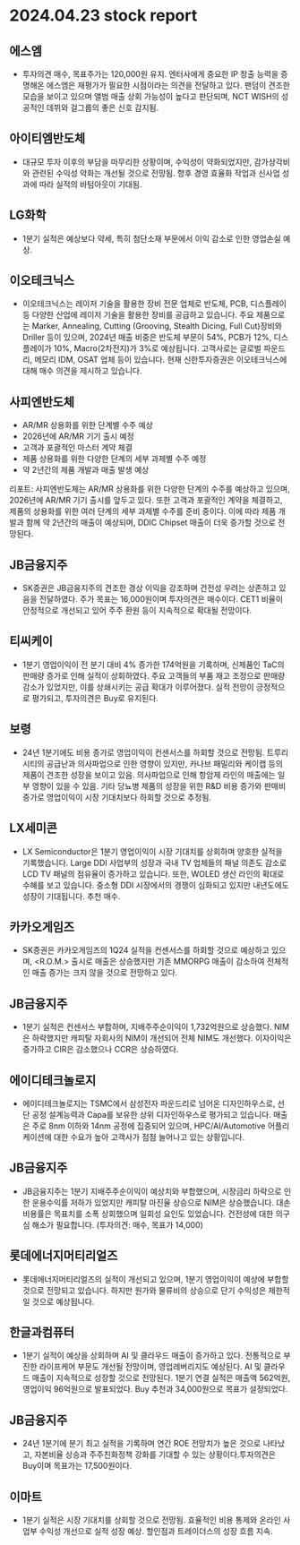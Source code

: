 # 2024.04.23 stock report
## 에스엠
- 투자의견 매수, 목표주가는 120,000원 유지. 엔터사에게 중요한 IP 창출 능력을 증명해온 에스엠은 재평가가 필요한 시점이라는 의견을 전달하고 있다. 팬덤이 견조한 모습을 보이고 있으며 앨범 매출 상회 가능성이 높다고 판단되며, NCT WISH의 성공적인 데뷔와 걸그룹의 좋은 신호 감지됨.
## 아이티엠반도체
- 대규모 투자 이후의 부담을 마무리한 상황이며, 수익성이 약화되었지만, 감가상각비와 관련된 수익성 악화는 개선될 것으로 전망됨. 향후 경영 효율화 작업과 신사업 성과에 따라 실적의 바텀아웃이 기대됨.
## LG화학
- 1분기 실적은 예상보다 약세, 특히 첨단소재 부문에서 이익 감소로 인한 영업손실 예상.
## 이오테크닉스
- 이오테크닉스는 레이저 기술을 활용한 장비 전문 업체로 반도체, PCB, 디스플레이 등 다양한 산업에 레이저 기술을 활용한 장비를 공급하고 있습니다. 주요 제품으로는 Marker, Annealing, Cutting (Grooving, Stealth Dicing, Full Cut)장비와 Driller 등이 있으며, 2024년 매출 비중은 반도체 부문이 54%, PCB가 12%, 디스플레이가 10%, Macro(2차전지)가 3%로 예상됩니다. 고객사로는 글로벌 파운드리, 메모리 IDM, OSAT 업체 등이 있습니다. 현재 신한투자증권은 이오테크닉스에 대해 매수 의견을 제시하고 있습니다.
## 사피엔반도체
- AR/MR 상용화를 위한 단계별 수주 예상
- 2026년에 AR/MR 기기 출시 예정
- 고객과 포괄적인 마스터 계약 체결
- 제품 상용화를 위한 다양한 단계의 세부 과제별 수주 예정
- 약 2년간의 제품 개발과 매출 발생 예상

리포트: 
사피엔반도체는 AR/MR 상용화를 위한 다양한 단계의 수주를 예상하고 있으며, 2026년에 AR/MR 기기 출시를 앞두고 있다. 또한 고객과 포괄적인 계약을 체결하고, 제품의 상용화를 위한 여러 단계의 세부 과제별 수주를 준비 중이다. 이에 따라 제품 개발과 함께 약 2년간의 매출이 예상되며, DDIC Chipset 매출이 더욱 증가할 것으로 전망된다.
## JB금융지주
- SK증권은 JB금융지주의 견조한 경상 이익을 강조하며 건전성 우려는 상존하고 있음을 전달하였다. 주가 목표는 16,000원이며 투자의견은 매수이다. CET1 비율이 안정적으로 개선되고 있어 주주 환원 등이 지속적으로 확대될 전망이다.
## 티씨케이
- 1분기 영업이익이 전 분기 대비 4% 증가한 174억원을 기록하며, 신제품인 TaC의 판매량 증가로 인해 실적이 상회하였다. 주요 고객들의 부품 재고 조정으로 판매량 감소가 있었지만, 이를 상쇄시키는 공급 확대가 이루어졌다. 실적 전망이 긍정적으로 평가되고, 투자의견은 Buy로 유지된다.
## 보령
- 24년 1분기에도 비용 증가로 영업이익이 컨센서스를 하회할 것으로 전망됨. 트루리시티의 공급난과 의사파업으로 인한 영향이 있지만, 카나브 패밀리와 케이캡 등의 제품이 견조한 성장을 보이고 있음. 의사파업으로 인해 항암제 라인의 매출에는 일부 영향이 있을 수 있음. 기타 당뇨병 제품의 성장을 위한 R&D 비용 증가와 판매비 증가로 영업이익이 시장 기대치보다 하회할 것으로 추정됨.
## LX세미콘
- LX Semiconductor은 1분기 영업이익이 시장 기대치를 상회하며 양호한 실적을 기록했습니다. Large DDI 사업부의 성장과 국내 TV 업체들의 패널 의존도 감소로 LCD TV 패널의 점유율이 증가하고 있습니다. 또한, WOLED 생산 라인의 확대로 수혜를 보고 있습니다. 중소형 DDI 시장에서의 경쟁이 심화되고 있지만 내년도에도 성장이 기대됩니다. 추천 매수.
## 카카오게임즈
- SK증권은 카카오게임즈의 1Q24 실적을 컨센서스를 하회할 것으로 예상하고 있으며, <R.O.M.> 출시로 매출은 상승했지만 기존 MMORPG 매출이 감소하여 전체적인 매출 증가는 크지 않을 것으로 전망하고 있다.
## JB금융지주
- 1분기 실적은 컨센서스 부합하며, 지배주주순이익이 1,732억원으로 상승했다. NIM은 하락했지만 캐피탈 자회사의 NIM이 개선되어 전체 NIM도 개선했다. 이자이익은 증가하고 CIR은 감소했으나 CCR은 상승하였다.
## 에이디테크놀로지
- 에이디테크놀로지는 TSMC에서 삼성전자 파운드리로 넘어온 디자인하우스로, 선단 공정 설계능력과 Capa를 보유한 상위 디자인하우스로 평가되고 있습니다. 매출은 주로 8nm 이하와 14nm 공정에 집중되어 있으며, HPC/AI/Automotive 어플리케이션에 대한 수요가 높아 고객사가 점점 늘어나고 있는 상황입니다.
## JB금융지주
- JB금융지주는 1분기 지배주주순이익이 예상치와 부합했으며, 시장금리 하락으로 인한 운용수익률 저하가 있었지만 캐피탈 마진율 상승으로 NIM은 상승했습니다. 대손비용률은 목표치를 소폭 상회했으며 일회성 요인도 있었습니다. 건전성에 대한 의구심 해소가 필요합니다. (투자의견: 매수, 목표가 14,000)
## 롯데에너지머티리얼즈
- 롯데에너지머티리얼즈의 실적이 개선되고 있으며, 1분기 영업이익이 예상에 부합할 것으로 전망되고 있습니다. 하지만 원가와 물류비의 상승으로 단기 수익성은 제한적일 것으로 예상됩니다.
## 한글과컴퓨터
- 1분기 실적이 예상을 상회하며 AI 및 클라우드 매출이 증가하고 있다. 전통적으로 부진한 라이프케어 부문도 개선될 전망이며, 영업레버리지도 예상된다. AI 및 클라우드 매출이 지속적으로 성장할 것으로 전망된다. 1분기 연결 실적은 매출액 562억원, 영업이익 96억원으로 발표되었다. Buy 추천과 34,000원으로 목표가 설정되었다.
## JB금융지주
- 24년 1분기에 분기 최고 실적을 기록하며 연간 ROE 전망치가 높은 것으로 나타났고, 자본비율 상승과 주주친화정책 강화를 기대할 수 있는 상황이다.투자의견은 Buy이며 목표가는 17,500원이다.
## 이마트
- 1분기 실적은 시장 기대치를 상회할 것으로 전망됨. 효율적인 비용 통제와 온라인 사업부 수익성 개선으로 실적 성장 예상. 할인점과 트레이더스의 성장 흐름 지속.